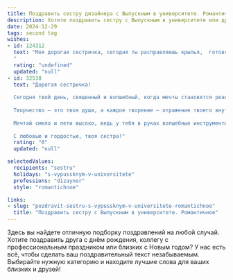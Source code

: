 ```yaml
---
title: Поздравить сестру дизайнера с Выпускным в университете. Романтичное
description: Хотите поздравить сестру с Выпускным в университете или другим праздником? Наш ИИ создаст незабываемое поздравление, а вы обязательно выделитесь среди других.  
date: 2024-12-29
tags: second tag
wishes:
- id: 124312
  text: "Моя дорогая сестричка, сегодня ты расправляешь крылья,  готовясь к большому полету! Выпускной – это не просто конец пути, а начало невероятного путешествия в мир дизайна, мир, полный красок, вдохновения и твоих потрясающих идей.  Пусть твоя творческая энергия будет неиссякаемой, а каждый проект – шедевром.  Я бесконечно горжусь тобой и верю в твой блестящий успех!  Люблю тебя!
  "
  rating: "undefined"
  updated: "null"
- id: 32538
  text: "Дорогая сестричка!
  
  Сегодня твой день, священный и волшебный, когда мечты становятся реальностью, а трудные часы учебы оборачиваются яркими моментами радости! Поздравляю тебя с успешным окончанием университета и получением диплома дизайнера!
  
  Творчество — это твоя душа, а каждое творение — отражение твоего внутреннего мира. Я уверена, что ты сможешь наполнять этот мир своей красотой, вдохновлять людей и создавать шедевры, о которых будут рассказывать. Пускай каждая твоя задумка находит отклик в сердцах людей, а каждое новое начинание ведет к успеху и счастью.
  
  Мечтай смело и лети высоко, ведь у тебя в руках волшебные инструменты, чтобы менять мир к лучшему. Пусть каждый день приносит новые идеи, а впереди ждут лишь светлые перспективы и множество незабываемых приключений.
  
  С любовью и гордостью, твоя сестра!"
  rating: "0"
  updated: "null"

selectedValues:
  recipients: "sestru"
  holidays: "s-vypussknym-v-universitete"
  professions: "dizayner"
  style: "romantichnoe"

links:
- slug: "pozdravit-sestru-s-vypussknym-v-universitete-romantichnoe"
  title: "Поздравить сестру с Выпускным в университете. Романтичное"
---
```


Здесь вы найдете отличную подборку поздравлений на любой случай. 
Хотите поздравить друга с днём рождения, коллегу с профессиональным праздником или близких с Новым годом? У нас есть всё, чтобы сделать ваш поздравительный текст незабываемым. Выбирайте нужную категорию и находите лучшие слова для ваших близких и друзей!
